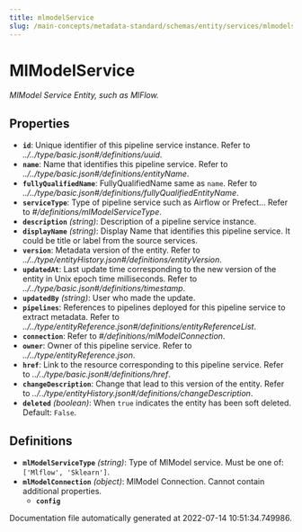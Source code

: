 ```yaml
---
title: mlmodelService
slug: /main-concepts/metadata-standard/schemas/entity/services/mlmodelservice
---
```


# MlModelService

*MlModel Service Entity, such as MlFlow.*

## Properties

- **`id`**: Unique identifier of this pipeline service instance. Refer to *../../type/basic.json#/definitions/uuid*.
- **`name`**: Name that identifies this pipeline service. Refer to *../../type/basic.json#/definitions/entityName*.
- **`fullyQualifiedName`**: FullyQualifiedName same as `name`. Refer to *../../type/basic.json#/definitions/fullyQualifiedEntityName*.
- **`serviceType`**: Type of pipeline service such as Airflow or Prefect... Refer to *#/definitions/mlModelServiceType*.
- **`description`** *(string)*: Description of a pipeline service instance.
- **`displayName`** *(string)*: Display Name that identifies this pipeline service. It could be title or label from the source services.
- **`version`**: Metadata version of the entity. Refer to *../../type/entityHistory.json#/definitions/entityVersion*.
- **`updatedAt`**: Last update time corresponding to the new version of the entity in Unix epoch time milliseconds. Refer to *../../type/basic.json#/definitions/timestamp*.
- **`updatedBy`** *(string)*: User who made the update.
- **`pipelines`**: References to pipelines deployed for this pipeline service to extract metadata. Refer to *../../type/entityReference.json#/definitions/entityReferenceList*.
- **`connection`**: Refer to *#/definitions/mlModelConnection*.
- **`owner`**: Owner of this pipeline service. Refer to *../../type/entityReference.json*.
- **`href`**: Link to the resource corresponding to this pipeline service. Refer to *../../type/basic.json#/definitions/href*.
- **`changeDescription`**: Change that lead to this version of the entity. Refer to *../../type/entityHistory.json#/definitions/changeDescription*.
- **`deleted`** *(boolean)*: When `true` indicates the entity has been soft deleted. Default: `False`.
## Definitions

- **`mlModelServiceType`** *(string)*: Type of MlModel service. Must be one of: `['Mlflow', 'Sklearn']`.
- **`mlModelConnection`** *(object)*: MlModel Connection. Cannot contain additional properties.
  - **`config`**


Documentation file automatically generated at 2022-07-14 10:51:34.749986.
